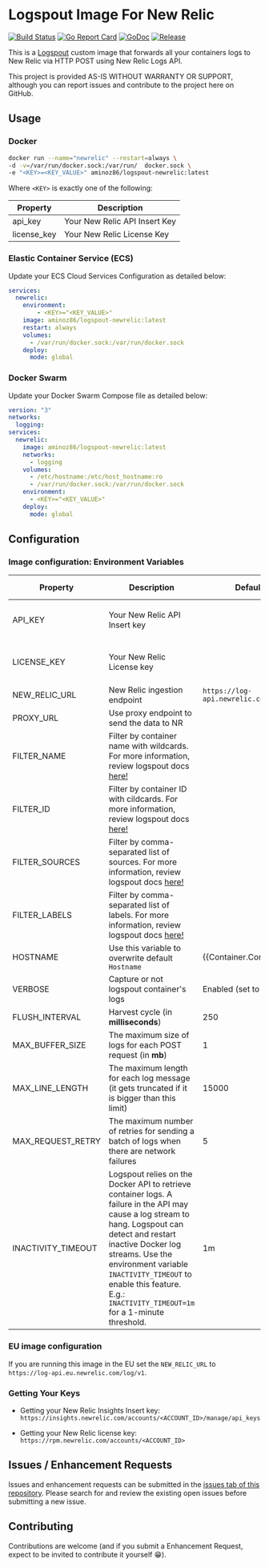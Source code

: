 # Logspout Image For New Relic
[![Build Status](https://circleci.com/gh/aminoz007/logspout.svg?style=svg)](https://circleci.com/gh/aminoz007/logspout)
[![Go Report Card](https://goreportcard.com/badge/github.com/aminoz007/logspout?style=flat-square)](https://goreportcard.com/report/github.com/aminoz007/logspout)
[![GoDoc](https://godoc.org/github.com/aminoz007/logspout?status.svg)](https://godoc.org/github.com/aminoz007/logspout)
[![Release](https://img.shields.io/github/release/aminoz007/logspout.svg?style=flat-square)](https://github.com/aminoz007/logspout/releases/latest)

This is a [Logspout](https://github.com/gliderlabs/logspout) custom image that forwards all your containers logs to New Relic via HTTP POST using New Relic Logs API.

This project is provided AS-IS WITHOUT WARRANTY OR SUPPORT, although you can report issues and contribute to the project here on GitHub.

## Usage

### Docker

```bash 
docker run --name="newrelic" --restart=always \
-d -v=/var/run/docker.sock:/var/run/  docker.sock \
-e "<KEY>=<KEY_VALUE>" aminoz86/logspout-newrelic:latest
```
Where `<KEY>` is exactly one of the following:

| Property | Description |
|---|---|
| api_key | Your New Relic API Insert Key |
| license_key | Your New Relic License Key |

### Elastic Container Service (ECS)

Update your ECS Cloud Services Configuration as detailed below:
```yaml
services:
  newrelic:
    environment:
        - <KEY>="<KEY_VALUE>"
    image: aminoz86/logspout-newrelic:latest
    restart: always
    volumes:
      - /var/run/docker.sock:/var/run/docker.sock
    deploy:
      mode: global
```

### Docker Swarm

Update your Docker Swarm Compose file as detailed below:
```yaml
version: "3"
networks:
  logging:
services:
  newrelic:
    image: aminoz86/logspout-newrelic:latest
    networks:
      - logging
    volumes:
      - /etc/hostname:/etc/host_hostname:ro
      - /var/run/docker.sock:/var/run/docker.sock
    environment:
      - <KEY>="<KEY_VALUE>"
    deploy:
      mode: global
```

## Configuration

###  Image configuration: Environment Variables


| Property | Description | Default Value | Required or Optional
|---|---|---|---|
| API_KEY | Your New Relic API Insert key | | Required if `LICENSE_KEY` is not provided
| LICENSE_KEY | Your New Relic License key | | Required if `API_KEY` is not provided
| NEW_RELIC_URL | New Relic ingestion endpoint | `https://log-api.newrelic.com/log/v1` | Optional
| PROXY_URL | Use proxy endpoint to send the data to NR | | Optional
| FILTER_NAME | Filter by container name with wildcards. For more information, review logspout docs [here!](https://github.com/gliderlabs/logspout#including-specific-containers) | | Optional
| FILTER_ID | Filter by container ID with cildcards. For more information, review logspout docs [here!](https://github.com/gliderlabs/logspout#including-specific-containers) | | Optional
| FILTER_SOURCES | Filter by comma-separated list of sources. For more information, review logspout docs [here!](https://github.com/gliderlabs/logspout#including-specific-containers) | | Optional
| FILTER_LABELS | Filter by comma-separated list of labels. For more information, review logspout docs [here!](https://github.com/gliderlabs/logspout#including-specific-containers) | | Optional
| HOSTNAME | Use this variable to overwrite default `Hostname` | {{Container.Config.Hostname}} |Optional|
| VERBOSE | Capture or not logspout container's logs | Enabled (set to `0` to disable) | Optional
| FLUSH_INTERVAL | Harvest cycle (in **milliseconds**) | 250 | Optional
| MAX_BUFFER_SIZE | The maximum size of logs for each POST request (in **mb**) | 1 | Optional
| MAX_LINE_LENGTH | The maximum length for each log message (it gets truncated if it is bigger than this limit) | 15000 | Optional
| MAX_REQUEST_RETRY | The maximum number of retries for sending a batch of logs when there are network failures | 5 | Optional
| INACTIVITY_TIMEOUT | Logspout relies on the Docker API to retrieve container logs. A failure in the API may cause a log stream to hang. Logspout can detect and restart inactive Docker log streams. Use the environment variable `INACTIVITY_TIMEOUT` to enable this feature. E.g.: `INACTIVITY_TIMEOUT=1m` for a 1-minute threshold. | 1m | Optional


### EU image configuration

If you are running this image in the EU set the `NEW_RELIC_URL` to `https://log-api.eu.newrelic.com/log/v1`.

### Getting Your Keys

* Getting your New Relic Insights Insert key:
`https://insights.newrelic.com/accounts/<ACCOUNT_ID>/manage/api_keys`

* Getting your New Relic license key:
`https://rpm.newrelic.com/accounts/<ACCOUNT_ID>`

## Issues / Enhancement Requests

Issues and enhancement requests can be submitted in the [issues tab of this repository](https://github.com/aminoz007/logspout/issues).
Please search for and review the existing open issues before submitting a new issue.

## Contributing

Contributions are welcome (and if you submit a Enhancement Request, expect to be invited to
contribute it yourself :grin:).

